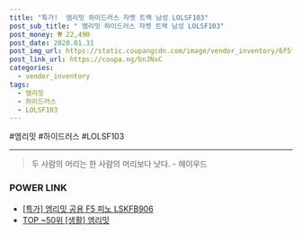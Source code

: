 ```yaml
--- 
title: "특가!  엠리밋 하이드러스 자켓 트랙 남성 LOLSF103" 
post_sub_title: " 엠리밋 하이드러스 자켓 트랙 남성 LOLSF103" 
post_money: ₩ 22,490 
post_date: 2020.01.31 
post_img_url: https://static.coupangcdn.com/image/vendor_inventory/6f5f/58ed2266208fdd7d25485f2be631de5a6ad3066f65dd84ebff9a7f92af1d.jpg 
post_link_url: https://coupa.ng/bnJNxC 
categories: 
  - vendor_inventory 
tags: 
  - 엠리밋 
  - 하이드러스 
  - LOLSF103 
--- 
```

  #엠리밋 #하이드러스 #LOLSF103 
<hr> 

> 두 사람의 머리는 한 사람의 머리보다 낫다. - 헤이우드 


### POWER LINK

* <a href="https://blog.naver.com/sakai111/221791400999" target="_blank">[특가] 엠리밋 공용 F5 피노 LSKFB906</a>
* <a href="https://blog.naver.com/an0733/221791136785" target="_blank"> TOP ~50위 [생활] 엠리밋</a>
